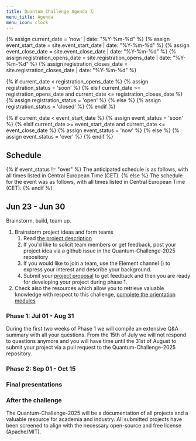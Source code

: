 ```yaml
---
title: Quantum Challenge Agenda 🗓️
menu_title: Agenda
menu_icon: clock
---
```

{% assign current_date = 'now' | date: "%Y-%m-%d" %}
{% assign event_start_date = site.event_start_date | date: "%Y-%m-%d" %}
{% assign event_close_date = site.event_close_date | date: "%Y-%m-%d" %}
{% assign registration_opens_date = site.registration_opens_date | date: "%Y-%m-%d" %}
{% assign registration_closes_date = site.registration_closes_date | date: "%Y-%m-%d" %}

{% if current_date < registration_opens_date %}
    {% assign registration_status = 'soon' %}
{% elsif current_date >= registration_opens_date and current_date <= registration_closes_date %}
    {% assign registration_status = 'open' %}
{% else %}
    {% assign registration_status = 'closed' %}
{% endif %}

{% if current_date < event_start_date %}
    {% assign event_status = 'soon' %}
{% elsif current_date >= event_start_date and current_date <= event_close_date %}
    {% assign event_status = 'now' %}
{% else %}
    {% assign event_status = 'over' %}
{% endif %}


## Schedule
{% if event_status != "over" %}
The anticipated schedule is as follows, with all times listed in Central European Time (CET).
{% else %}
The schedule for the event was as follows, with all times listed in Central European Time (CET):
{% endif %}


## Jun 23 - Jun 30

Brainstorm, build, team up.

1. Brainstorm project ideas and form teams
   1. Read [the project description](_/../projects.md)
   2. If you'd like to solicit team members or get feedback, post your project idea via a github issue in the Quantum-Challenge-2025 repository
   3. If you would like to join a team, use the Element channel () to express your interest and describe your background.
   4. Submit your [project proposal](_/../submission.md) to get feedback and then you are ready for developing your project during phase 1.
4. Check also the resources which allow you to retrieve valuable knowledge with respect to this challenge, [complete the orientation modules](_/../resources.md)


### Phase 1: Jul 01 - Aug 31

During the first two weeks of Phase 1 we will compile an extensive Q&A summary with all your questions. From the 15th of July we will not respond to questions anymore and you will have time until the 31st of August to submit your project via a pull request to the Quantum-Challenge-2025 repository. 


### Phase 2: Sep 01 - Oct 15


### Final presentations 



### After the challenge

The Quantum-Challenge-2025 will be a documentation of all projects and a valuable resource for academia and industry.
All submitted projects have been screened to align with the necessary open-source and free license (Apache/MIT).
